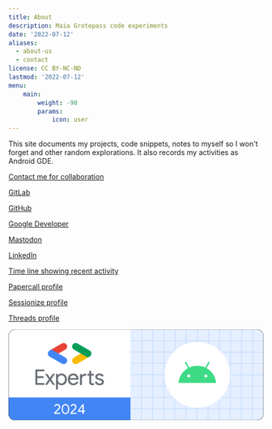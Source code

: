 ```yaml
---
title: About
description: Maia Grotepass code experiments
date: '2022-07-12'
aliases:
  - about-us
  - contact
license: CC BY-NC-ND
lastmod: '2022-07-12'
menu:
    main: 
        weight: -90
        params:
            icon: user
---
```

This site documents my projects, code snippets, notes to myself so I won't forget and other random explorations. It also records my activities as Android GDE.

 [Contact me for collaboration](https://www.polywork.com/maiatoday/contact)

 [GitLab](https://gitlab.com/maiatoday)
 
 [GitHub](https://github.com/maiatoday)

 [Google Developer](https://g.dev/maiatoday)

 [Mastodon][1]

 [LinkedIn](https://www.linkedin.com/in/maiagrotepass/)

 [Time line showing recent activity](https://www.maiatoday.co.za)

 [Papercall profile](https://www.papercall.io/speakers/maiatoday)

 [Sessionize profile](https://sessionize.com/maia-grotepass/)

 [Threads profile](https://www.threads.net/@maiatoday)

![GDE 2024 Android badge](experts-digital-badge-logos-2024-android.png)

[1]: <https://androiddev.social/@maiatoday> 